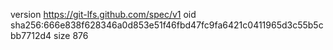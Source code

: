 version https://git-lfs.github.com/spec/v1
oid sha256:666e838f628346a0d853e51f46fbd47fc9fa6421c0411965d3c55b5cbb7712d4
size 876
